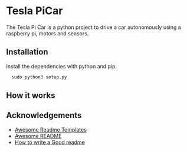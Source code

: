 
# Tesla PiCar

The Tesla Pi Car is a python project to drive a car autonomously using a raspberry pi, motors and sensors.



## Installation

Install the dependencies with python and pip.

```python
  sudo python3 setup.py
```

## How it works


## Acknowledgements

 - [Awesome Readme Templates](https://awesomeopensource.com/project/elangosundar/awesome-README-templates)
 - [Awesome README](https://github.com/matiassingers/awesome-readme)
 - [How to write a Good readme](https://bulldogjob.com/news/449-how-to-write-a-good-readme-for-your-github-project)

